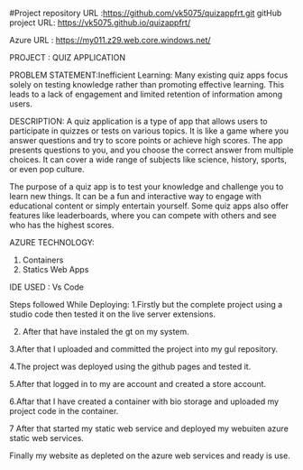 #Project repository URL :https://github.com/vk5075/quizappfrt.git
gitHub project URL: https://vk5075.github.io/quizappfrt/


Azure URL : https://my011.z29.web.core.windows.net/


PROJECT : QUIZ APPLICATION

PROBLEM STATEMENT:Inefficient Learning: Many existing quiz apps focus solely on testing knowledge rather than promoting effective learning. This leads to a lack of engagement and limited retention of information among users.

DESCRIPTION:
A quiz application is a type of app that allows users to participate in quizzes or tests on various topics. It is like a game where you answer questions and try to score points or achieve high scores. The app presents questions to you, and you choose the correct answer from multiple choices. It can cover a wide range of subjects like science, history, sports, or even pop culture.

The purpose of a quiz app is to test your knowledge and challenge you to learn new things. It can be a fun and interactive way to engage with educational content or simply entertain yourself. Some quiz apps also offer features like leaderboards, where you can compete with others and see who has the highest scores.

AZURE TECHNOLOGY:
1. Containers
2. Statics Web Apps

IDE USED  : Vs Code

Steps followed While Deploying:
1.Firstly but the complete project using a studio code then tested it on the live server extensions.

2. After that have instaled the gt on my system.

3.After that I uploaded and committed the project into my gul repository.

4.The project was deployed using the github pages and tested it.

5.After that logged in to my are account and created a store account.

6.Aftar that I have created a container with bio storage and uploaded my project code in the container.

7 After that started my static web service and deployed my webuiten azure static web services.

Finally my website as depleted on the azure web services and ready is use.








